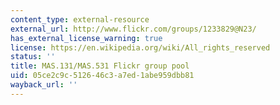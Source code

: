 ```yaml
---
content_type: external-resource
external_url: http://www.flickr.com/groups/1233829@N23/
has_external_license_warning: true
license: https://en.wikipedia.org/wiki/All_rights_reserved
status: ''
title: MAS.131/MAS.531 Flickr group pool
uid: 05ce2c9c-5126-46c3-a7ed-1abe959dbb81
wayback_url: ''
---
```

